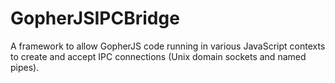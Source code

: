 # GopherJSIPCBridge

A framework to allow GopherJS code running in various JavaScript contexts to
create and accept IPC connections (Unix domain sockets and named pipes).
